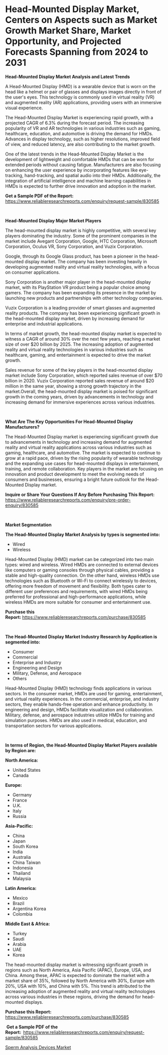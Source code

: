 <p><h1>Head-Mounted Display Market, Centers on Aspects such as Market Growth Market Share, Market Opportunity, and Projected Forecasts Spanning from 2024 to 2031</h1></p><p><strong>Head-Mounted Display Market Analysis and Latest Trends</strong></p>
<p><p>A Head-Mounted Display (HMD) is a wearable device that is worn on the head like a helmet or pair of glasses and displays images directly in front of the user's eyes. This technology is commonly used in virtual reality (VR) and augmented reality (AR) applications, providing users with an immersive visual experience.</p><p>The Head-Mounted Display Market is experiencing rapid growth, with a projected CAGR of 6.3% during the forecast period. The increasing popularity of VR and AR technologies in various industries such as gaming, healthcare, education, and automotive is driving the demand for HMDs. Advances in display technology, such as higher resolutions, improved field of view, and reduced latency, are also contributing to the market growth.</p><p>One of the latest trends in the Head-Mounted Display Market is the development of lightweight and comfortable HMDs that can be worn for extended periods without causing fatigue. Manufacturers are also focusing on enhancing the user experience by incorporating features like eye-tracking, hand-tracking, and spatial audio into their HMDs. Additionally, the integration of artificial intelligence and machine learning capabilities in HMDs is expected to further drive innovation and adoption in the market.</p></p>
<p><strong>Get a Sample PDF of the Report:&nbsp;</strong> <a href="https://www.reliableresearchreports.com/enquiry/request-sample/830585">https://www.reliableresearchreports.com/enquiry/request-sample/830585</a></p>
<p>&nbsp;</p>
<p><strong>Head-Mounted Display Major Market Players</strong></p>
<p><p>The head-mounted display market is highly competitive, with several key players dominating the industry. Some of the prominent companies in the market include Avegant Corporation, Google, HTC Corporation, Microsoft Corporation, Oculus VR, Sony Corporation, and Vuzix Corporation.</p><p>Google, through its Google Glass product, has been a pioneer in the head-mounted display market. The company has been investing heavily in developing augmented reality and virtual reality technologies, with a focus on consumer applications.</p><p>Sony Corporation is another major player in the head-mounted display market, with its PlayStation VR product being a popular choice among gamers. The company has been expanding its presence in the market by launching new products and partnerships with other technology companies.</p><p>Vuzix Corporation is a leading provider of smart glasses and augmented reality products. The company has been experiencing significant growth in the head-mounted display market, driven by increasing demand for enterprise and industrial applications.</p><p>In terms of market growth, the head-mounted display market is expected to witness a CAGR of around 30% over the next few years, reaching a market size of over $20 billion by 2025. The increasing adoption of augmented reality and virtual reality technologies in various industries such as healthcare, gaming, and entertainment is expected to drive the market growth.</p><p>Sales revenue for some of the key players in the head-mounted display market include Sony Corporation, which reported sales revenue of over $70 billion in 2020. Vuzix Corporation reported sales revenue of around $20 million in the same year, showing a strong growth trajectory in the market.Overall, the head-mounted display market is poised for significant growth in the coming years, driven by advancements in technology and increasing demand for immersive experiences across various industries.</p></p>
<p>&nbsp;</p>
<p><strong>What Are The Key Opportunities For Head-Mounted Display Manufacturers?</strong></p>
<p><p>The Head-Mounted Display market is experiencing significant growth due to advancements in technology and increasing demand for augmented reality and virtual reality applications across various industries such as gaming, healthcare, and automotive. The market is expected to continue to grow at a rapid pace, driven by the rising popularity of wearable technology and the expanding use cases for head-mounted displays in entertainment, training, and remote collaboration. Key players in the market are focusing on innovation and product development to meet the evolving needs of consumers and businesses, ensuring a bright future outlook for the Head-Mounted Display market.</p></p>
<p><strong>Inquire or Share Your Questions If Any Before Purchasing This Report:</strong> <a href="https://www.reliableresearchreports.com/enquiry/pre-order-enquiry/830585">https://www.reliableresearchreports.com/enquiry/pre-order-enquiry/830585</a></p>
<p>&nbsp;</p>
<p><strong>Market Segmentation</strong></p>
<p><strong>The Head-Mounted Display Market Analysis by types is segmented into:</strong></p>
<p><ul><li>Wired</li><li>Wireless</li></ul></p>
<p><p>Head-Mounted Display (HMD) market can be categorized into two main types: wired and wireless. Wired HMDs are connected to external devices like computers or gaming consoles through physical cables, providing a stable and high-quality connection. On the other hand, wireless HMDs use technologies such as Bluetooth or Wi-Fi to connect wirelessly to devices, offering more freedom of movement and flexibility. Both types cater to different user preferences and requirements, with wired HMDs being preferred for professional and high-performance applications, while wireless HMDs are more suitable for consumer and entertainment use.</p></p>
<p><strong>Purchase this Report:&nbsp;</strong><a href="https://www.reliableresearchreports.com/purchase/830585">https://www.reliableresearchreports.com/purchase/830585</a></p>
<p>&nbsp;</p>
<p><strong>The Head-Mounted Display Market Industry Research by Application is segmented into:</strong></p>
<p><ul><li>Consumer</li><li>Commercial</li><li>Enterprise and Industry</li><li>Engineering and Design</li><li>Military, Defense, and Aerospace</li><li>Others</li></ul></p>
<p><p>Head-Mounted Display (HMD) technology finds applications in various sectors. In the consumer market, HMDs are used for gaming, entertainment, and virtual reality experiences. In the commercial, enterprise, and industry sectors, they enable hands-free operation and enhance productivity. In engineering and design, HMDs facilitate visualization and collaboration. Military, defense, and aerospace industries utilize HMDs for training and simulation purposes. HMDs are also used in medical, education, and transportation sectors for various applications.</p></p>
<p>&nbsp;</p>
<p><strong>In terms of Region, the Head-Mounted Display Market Players available by Region are:</strong></p>
<p>
    <p> <strong> North America: </strong>
        <ul>
            <li>United States</li>
            <li>Canada</li>
        </ul>
        </p> 
    <p> <strong> Europe: </strong>
        <ul>
            <li>Germany</li>
            <li>France</li>
            <li>U.K.</li>
            <li>Italy</li>
            <li>Russia</li>
        </ul>
        </p> 
    <p> <strong> Asia-Pacific: </strong>
        <ul>
            <li>China</li>
            <li>Japan</li>
            <li>South Korea</li>
            <li>India</li>
            <li>Australia</li>
            <li>China Taiwan</li>
            <li>Indonesia</li>
            <li>Thailand</li>
            <li>Malaysia</li>
        </ul>
        </p> 
    <p> <strong> Latin America: </strong>
        <ul>
            <li>Mexico</li>
            <li>Brazil</li>
            <li>Argentina Korea</li>
            <li>Colombia</li>
        </ul>
        </p> 
    <p> <strong> Middle East & Africa: </strong>
        <ul>
            <li>Turkey</li>
            <li>Saudi</li>
            <li>Arabia</li>
            <li>UAE</li>
            <li>Korea</li>
        </ul>
    </p>
    </p>
<p><p>The head-mounted display market is witnessing significant growth in regions such as North America, Asia Pacific (APAC), Europe, USA, and China. Among these, APAC is expected to dominate the market with a market share of 35%, followed by North America with 30%, Europe with 20%, USA with 10%, and China with 5%. This trend is attributed to the increasing adoption of augmented reality and virtual reality technologies across various industries in these regions, driving the demand for head-mounted displays.</p></p>
<p><strong>Purchase this Report: </strong><a href="https://www.reliableresearchreports.com/purchase/830585">https://www.reliableresearchreports.com/purchase/830585</a></p>
<p>&nbsp;<strong>Get a Sample PDF of the Report:&nbsp;&nbsp;</strong><a href="https://www.reliableresearchreports.com/enquiry/request-sample/830585">https://www.reliableresearchreports.com/enquiry/request-sample/830585</a></p>
<p><strong></strong></p>
<p><p><a href="https://github.com/Airanohannonzb68e5pb53oc1/Market-Research-Report-List-1/blob/main/sperm-analysis-devices-market.md">Sperm Analysis Devices Market</a></p></p>